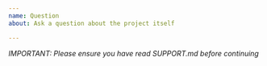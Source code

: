 ```yaml
---
name: Question
about: Ask a question about the project itself

---
```


*IMPORTANT: Please ensure you have read SUPPORT.md before continuing*
